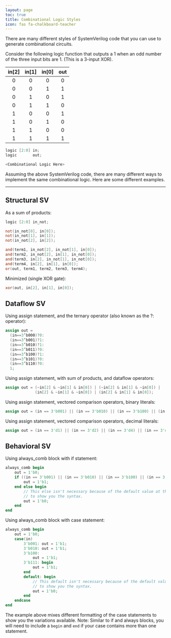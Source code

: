 ```yaml
---
layout: page
toc: true
title: Combinational Logic Styles
icon: fas fa-chalkboard-teacher
---
```


There are many different styles of SystemVerilog code that you can use to generate combinational circuits.

Consider the following logic function that outputs a 1 when an odd number of the three input bits are 1. (This is a 3-input XOR).

|in[2]|in[1]|in[0]|out|
|:-:|:-:|:-:|:-:|
|0	|0	|0	|0
|0	|0	|1	|1
|0	|1	|0	|1
|0	|1	|1	|0
|1	|0	|0	|1
|1	|0	|1	|0
|1	|1	|0	|0
|1	|1	|1	|1

```verilog
logic [2:0] in;
logic       out;

<Combinational Logic Here>
```

Assuming the above SystemVerilog code, there are many different ways to implement the same combinational logic. Here are some different examples.

----

## Structural SV
As a sum of products:

```verilog
logic [2:0] in_not;

not(in_not[0], in[0]);
not(in_not[1], in[1]);
not(in_not[2], in[2]);

and(term1, in_not[2], in_not[1], in[0]);
and(term2, in_not[2], in[1], in_not[0]);
and(term3, in[2], in_not[1], in_not[0]);
and(term4, in[2], in[1], in[0]);
or(out, term1, term2, term3, term4);
```

Minimized (single XOR gate):

```verilog
xor(out, in[2], in[1], in[0]);
```

## Dataflow SV
Using assign statement, and the ternary operator (also known as the ?: operator):
```verilog
assign out =
  (in==3’b000)?0:
  (in==3’b001)?1:
  (in==3’b010)?1:
  (in==3’b011)?0:
  (in==3’b100)?1:
  (in==3’b101)?0:
  (in==3’b110)?0:
  1;
```

Using assign statement, with sum of products, and dataflow operators:
```verilog
assign out = (~in[2] & ~in[1] & in[0]) | (~in[2] & in[1] & ~in[0]) |
             (in[2] & ~in[1] & ~in[0]) | (in[2] & in[1] & in[0]);
```

Using assign statement, vectored comparison operators, binary literals:
```verilog
assign out = (in == 3'b001) || (in == 3'b010) || (in == 3'b100) || (in == 3'b111);
```

Using assign statement, vectored comparison operators, decimal literals:
```verilog
assign out = (in == 3'd1) || (in == 3'd2) || (in == 3'd4) || (in == 3'd7);
```

## Behavioral SV
Using always_comb block with if statement:
```verilog
always_comb begin
    out = 1'b0;
    if ((in == 3'b001) || (in == 3'b010) || (in == 3'b100) || (in == 3'b111)) begin
        out = 1'b1;
    end else begin
        // This else isn't necessary because of the default value at the top, but is included here
        // to show you the syntax.
        out = 1'b0;
    end
end
```

Using always_comb block with case statement:
```verilog
always_comb begin
    out = 1'b0;
    case(in)
        3'b001: out = 1'b1;
        3'b010: out = 1'b1;
        3'b100:
            out = 1'b1;
        3'b111: begin
            out = 1'b1;
        end
        default: begin
            // This default isn't necessary because of the default value at the top, but is included here
            // to show you the syntax.
            out = 1'b0;
        end
    endcase
end
```

The example above mixes different formatting of the case statements to show you the variations available. Note: Similar to if and always blocks, you will need to include a `begin` and `end` if your case contains more than one statement.